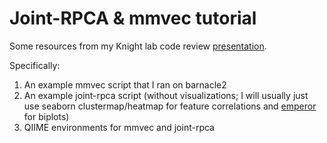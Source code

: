 # Joint-RPCA & mmvec tutorial 

Some resources from my Knight lab code review [presentation](https://docs.google.com/presentation/d/1QW-IlSYI5mQXslE2Emx-IBHd0DkmjBRng3EuvR31Rkc/edit?usp=sharing). 

Specifically: 
1) An example mmvec script that I ran on barnacle2
2) An example joint-rpca script (without visualizations; I will usually just use seaborn clustermap/heatmap for feature correlations and [emperor](https://github.com/biocore/emperor) for biplots)
3) QIIME environments for mmvec and joint-rpca
